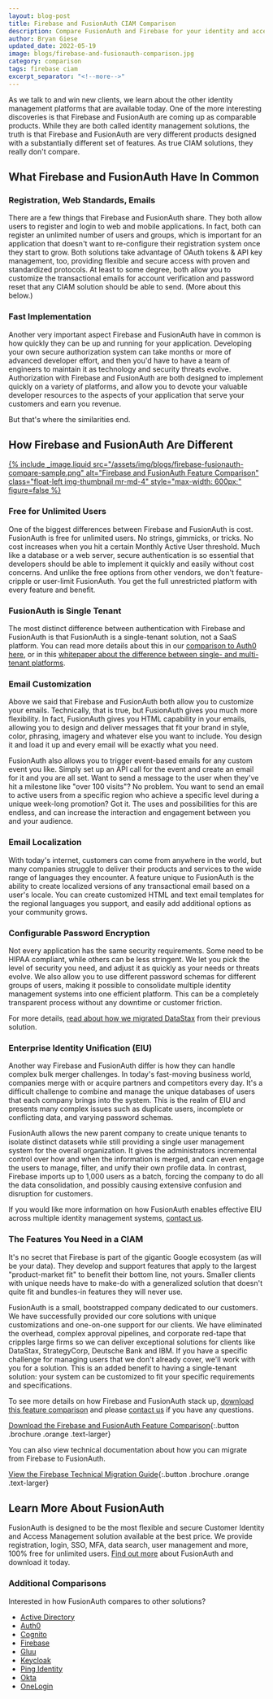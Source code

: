 ```yaml
---
layout: blog-post
title: Firebase and FusionAuth CIAM Comparison
description: Compare FusionAuth and Firebase for your identity and access management solution.
author: Bryan Giese
updated_date: 2022-05-19
image: blogs/firebase-and-fusionauth-comparison.jpg
category: comparison
tags: firebase ciam
excerpt_separator: "<!--more-->"
---
```


As we talk to and win new clients, we learn about the other identity management platforms that are available today. One of the more interesting discoveries is that Firebase and FusionAuth are coming up as comparable products. While they are both called identity management solutions, the truth is that Firebase and FusionAuth are very different products designed with a substantially different set of features. As true CIAM solutions, they really don't compare.

<!--more-->

## What Firebase and FusionAuth Have In Common

### Registration, Web Standards, Emails

There are a few things that Firebase and FusionAuth share. They both allow users to register and login to web and mobile applications. In fact, both can register an unlimited number of users and groups, which is important for an application that doesn't want to re-configure their registration system once they start to grow. Both solutions take advantage of OAuth tokens & API key management, too, providing flexible and secure access with proven and standardized protocols. At least to some degree, both allow you to customize the transactional emails for account verification and password reset that any CIAM solution should be able to send. (More about this below.)

### Fast Implementation
Another very important aspect Firebase and FusionAuth have in common is how quickly they can be up and running for your application. Developing your own secure authorization system can take months or more of advanced developer effort, and then you'd have to have a team of engineers to maintain it as technology and security threats evolve. Authorization with Firebase and FusionAuth are both designed to implement quickly on a variety of platforms, and allow you to devote your valuable developer resources to the aspects of your application that serve your customers and earn you revenue.

But that's where the similarities end.

## How Firebase and FusionAuth Are Different

[{% include _image.liquid src="/assets/img/blogs/firebase-fusionauth-compare-sample.png" alt="Firebase and FusionAuth Feature Comparison" class="float-left img-thumbnail mr-md-4" style="max-width: 600px;" figure=false %}](/resources/fusionauth-vs-firebase.pdf "Download the Firebase and FusionAuth Feature Comparison")

### Free for Unlimited Users
One of the biggest differences between Firebase and FusionAuth is cost. FusionAuth is free for unlimited users. No strings, gimmicks, or tricks. No cost increases when you hit a certain Monthly Active User threshold. Much like a database or a web server, secure authentication is so essential that developers should be able to implement it quickly and easily without cost concerns. And unlike the free options from other vendors, we don't feature-cripple or user-limit FusionAuth. You get the full unrestricted platform with every feature and benefit.

### FusionAuth is Single Tenant

The most distinct difference between authentication with Firebase and FusionAuth is that FusionAuth is a single-tenant solution, not a SaaS platform. You can read more details about this in our [comparison to Auth0 here](/blog/2018/10/19/auth0-and-fusionauth-a-tale-of-two-solutions "Read our comparison to Auth0"), or in this [whitepaper about the difference between single- and multi-tenant platforms](/learn/expert-advice/identity-basics/multi-tenancy-vs-single-tenant-idaas-solutions "Read more about single- and multi-tenant identity solutions").

### Email Customization

Above we said that Firebase and FusionAuth both allow you to customize your emails. Technically, that is true, but FusionAuth gives you much more flexibility. In fact, FusionAuth gives you HTML capability in your emails, allowing you to design and deliver messages that fit your brand in style, color, phrasing, imagery and whatever else you want to include. You design it and load it up and every email will be exactly what you need.

FusionAuth also allows you to trigger event-based emails for any custom event you like. Simply set up an API call for the event and create an email for it and you are all set. Want to send a message to the user when they've hit a milestone like "over 100 visits"? No problem. You want to send an email to active users from a specific region who achieve a specific level during a unique week-long promotion? Got it. The uses and possibilities for this are endless, and can increase the interaction and engagement between you and your audience.

### Email Localization

With today's internet, customers can come from anywhere in the world, but many companies struggle to deliver their products and services to the wide range of languages they encounter. A feature unique to FusionAuth is the ability to create localized versions of any transactional email based on a user's locale. You can create customized HTML and text email templates for the regional languages you support, and easily add additional options as your community grows.

### Configurable Password Encryption

Not every application has the same security requirements. Some need to be HIPAA compliant, while others can be less stringent. We let you pick the level of security you need, and adjust it as quickly as your needs or threats evolve. We also allow you to use different password schemas for different groups of users, making it possible to consolidate multiple identity management systems into one efficient platform. This can be a completely transparent process without any downtime or customer friction.

For more details, [read about how we migrated DataStax](/resources/datastax-case-study.pdf "Read about DataStax migration") from their previous solution.

### Enterprise Identity Unification (EIU)

Another way Firebase and FusionAuth differ is how they can handle complex bulk merger challenges. In today's fast-moving business world, companies merge with or acquire partners and competitors every day. It's a difficult challenge to combine and manage the unique databases of users that each company brings into the system. This is the realm of EIU and presents many complex issues such as duplicate users, incomplete or conflicting data, and varying password schemas.

FusionAuth allows the new parent company to create unique tenants to isolate distinct datasets while still providing a single user management system for the overall organization. It gives the administrators incremental control over how and when the information is merged, and can even engage the users to manage, filter, and unify their own profile data. In contrast, Firebase imports up to 1,000 users as a batch, forcing the company to do all the data consolidation, and possibly causing extensive confusion and disruption for customers.

If you would like more information on how FusionAuth enables effective EIU across multiple identity management systems, [contact us](/contact "Contact us today!").

### The Features You Need in a CIAM
It's no secret that Firebase is part of the gigantic Google ecosystem (as will be your data). They develop and support features that apply to the largest "product-market fit" to benefit their bottom line, not yours. Smaller clients with unique needs have to make-do with a generalized solution that doesn't quite fit and bundles-in features they will never use.

FusionAuth is a small, bootstrapped company dedicated to our customers. We have successfully provided our core solutions with unique customizations and one-on-one support for our clients. We have eliminated the overhead, complex approval pipelines, and corporate red-tape that cripples large firms so we can deliver exceptional solutions for clients like DataStax, StrategyCorp, Deutsche Bank and IBM. If you have a specific challenge for managing users that we don't already cover, we'll work with you for a solution. This is an added benefit to having a single-tenant solution: your system can be customized to fit your specific requirements and specifications.

To see more details on how Firebase and FusionAuth stack up, [download this feature comparison](/resources/fusionauth-vs-firebase.pdf "Firebase and FusionAuth Feature Comparison") and please [contact us](/contact "Contact Us") if you have any questions.

[Download the Firebase and FusionAuth Feature Comparison](/resources/fusionauth-vs-firebase.pdf "Firebase and FusionAuth Feature Comparison"){:.button .brochure .orange .text-larger}

You can also view technical documentation about how you can migrate from Firebase to FusionAuth.

[View the Firebase Technical Migration Guide](/docs/v1/tech/migration-guide/firebase){:.button .brochure .orange .text-larger}

## Learn More About FusionAuth
FusionAuth is designed to be the most flexible and secure Customer Identity and Access Management solution available at the best price. We provide registration, login, SSO, MFA, data search, user management and more, 100% free for unlimited users. [Find out more](/ "FusionAuth Home") about FusionAuth and download it today.

### Additional Comparisons

Interested in how FusionAuth compares to other solutions?
- [Active Directory](/blog/2018/09/14/active-directory-and-fusionauth-ciam-comparison "Active Directory and FusionAuth")
- [Auth0](/blog/2018/10/19/auth0-and-fusionauth-a-tale-of-two-solutions "Auth0 and FusionAuth")
- [Cognito](/blog/2018/09/18/amazon-cognito-and-fusionauth-comparison "Amazon Cognito and FusionAuth")
- [Firebase](/blog/2018/10/02/firebase-and-fusionauth-ciam-comparison "Firebase and FusionAuth")
- [Gluu](/blog/2019/07/16/gluu-fusionauth-compare-identity-management-solutions "Gluu and FusionAuth")
- [Keycloak](/blog/2019/03/06/keycloak-fusionauth-comparison "Keycloak and FusionAuth")
- [Ping Identity](/blog/2018/10/08/quick-comparison-ping-identity-and-fusionauth "Ping Identity and FusionAuth")
- [Okta](/blog/2018/10/16/8-things-to-know-about-okta-and-fusionauth "Okta and FusionAuth")
- [OneLogin](/blog/2018/10/12/onelogin-and-fusionauth "OneLogin and FusionAuth")
